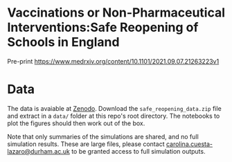 # Vaccinations or Non-Pharmaceutical Interventions:Safe Reopening of Schools in England

Pre-print https://www.medrxiv.org/content/10.1101/2021.09.07.21263223v1

# Data

The data is avaiable at [Zenodo](https://zenodo.org/record/5520923). Download the ``safe_reopening_data.zip`` file and extract in a ``data/`` folder at this repo's root directory. The notebooks to plot the figures should then work out of the box.

Note that only summaries of the simulations are shared, and no full simulation results. These are large files, please contact carolina.cuesta-lazaro@durham.ac.uk to be granted access to full simulation outputs.
